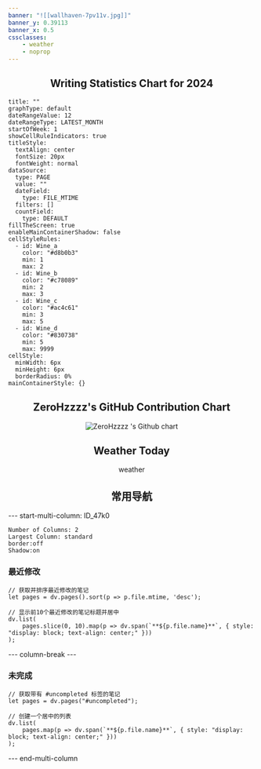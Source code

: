 ```yaml
---
banner: "![[wallhaven-7pv11v.jpg]]"
banner_y: 0.39113
banner_x: 0.5
cssclasses:
    - weather
    - noprop
---
```


<div align="center">
    <h2>Writing Statistics Chart for 2024</h2>
</div>

```contributionGraph
title: ""
graphType: default
dateRangeValue: 12
dateRangeType: LATEST_MONTH
startOfWeek: 1
showCellRuleIndicators: true
titleStyle:
  textAlign: center
  fontSize: 20px
  fontWeight: normal
dataSource:
  type: PAGE
  value: ""
  dateField:
    type: FILE_MTIME
  filters: []
  countField:
    type: DEFAULT
fillTheScreen: true
enableMainContainerShadow: false
cellStyleRules:
  - id: Wine_a
    color: "#d8b0b3"
    min: 1
    max: 2
  - id: Wine_b
    color: "#c78089"
    min: 2
    max: 3
  - id: Wine_c
    color: "#ac4c61"
    min: 3
    max: 5
  - id: Wine_d
    color: "#830738"
    min: 5
    max: 9999
cellStyle:
  minWidth: 6px
  minHeight: 6px
  borderRadius: 0%
mainContainerStyle: {}

```

<div align="center">
    <h2>ZeroHzzzz's GitHub Contribution Chart</h2>
    <img src="https://ghchart.rshah.org/zerohzzzz" alt="ZeroHzzzz 's Github chart" />
</div>

<div align="center">
    <h2>Weather Today</h2>
	<div class="weather_current_1">weather</div>
</div>

<div align="center">
    <h2>常用导航</h2>
</div>

--- start-multi-column: ID_47k0

```column-settings
Number of Columns: 2
Largest Column: standard
border:off
Shadow:on
```

### 最近修改

```dataviewjs
// 获取并排序最近修改的笔记
let pages = dv.pages().sort(p => p.file.mtime, 'desc');

// 显示前10个最近修改的笔记标题并居中
dv.list(
    pages.slice(0, 10).map(p => dv.span(`**${p.file.name}**`, { style: "display: block; text-align: center;" }))
);

```

--- column-break ---

### 未完成

```dataviewjs
// 获取带有 #uncompleted 标签的笔记
let pages = dv.pages("#uncompleted");

// 创建一个居中的列表
dv.list(
    pages.map(p => dv.span(`**${p.file.name}**`, { style: "display: block; text-align: center;" }))
);
```

--- end-multi-column
